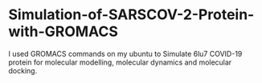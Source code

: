 # Simulation-of-SARSCOV-2-Protein-with-GROMACS
I used GROMACS commands on my ubuntu to Simulate 6lu7 COVID-19 protein for molecular modelling, molecular dynamics and molecular docking.
